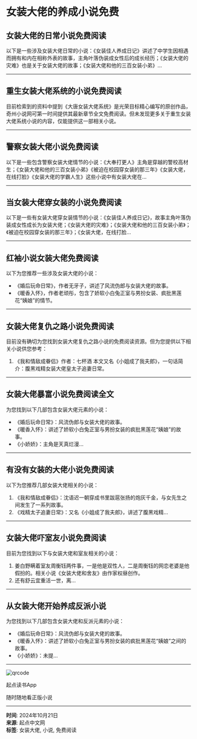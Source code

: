 # 女装大佬的养成小说免费

## 女装大佬的日常小说免费阅读

以下是一些涉及女装大佬日常的小说：《女装佳人养成日记》讲述了中学生因相遇而拥有和内在相称外表的故事，主角叶落伪装成女性后的成长经历；《女装大佬的灾难》也是关于女装大佬的故事；《女装大佬和他的三百女装小弟》…

---

## 重生女装大佬系统的小说免费阅读

目前检索到的资料中提到《大唐女装大佬系统》是光荣目标精心编写的原创作品，奇州小说网可第一时间提供其最新章节全文免费阅读。但未发现更多关于重生女装大佬系统小说的内容，仅能提供这一部相关小说。

---

## 警察女装大佬小说免费阅读

以下是一些包含警察女装大佬情节的小说：《大奉打更人》主角是穿越的警校高材生；《女装大佬和他的三百女装小弟》《被迫在校园穿女装的那三年》《女装大佬，在线打脸》《女装大佬的学霸人生》这些小说中有女装大佬在…

---

## 当女装大佬穿女装的小说免费阅读

以下是一些有女装大佬穿女装情节的小说：《女装佳人养成日记》，故事主角叶落伪装成女性成长为女装大佬；《女装大佬的灾难》；《女装大佬和他的三百女装小弟》；《被迫在校园穿女装的那三年》；《女装大佬，在线打脸…

---

## 红袖小说女装大佬免费阅读

以下为您推荐一些涉及女装大佬的小说：
- 《婚后玩命日常》，作者无牙子，讲述了风流伪郎与女装大佬的故事。
- 《暖香入怀》，作者老顽彤，包含了娇软小白兔正室与男扮女装、疯批黑莲花“姨娘”的情节。

---

## 女装大佬复仇之路小说免费阅读

目前没有确切为您找到女装大佬复仇之路小说的免费阅读资源。但为您提供以下相关小说供您参考：
1. 《我和情敌成眷侣》作者：七杯酒 本文又名《小姐成了我夫郎》，一句话简介：腹黑戏精女装大佬皇太子追妻日常。

---

## 女装大佬暴富小说免费阅读全文

为您找到以下几部包含女装大佬元素的小说：
- 《婚后玩命日常》：风流伪郎与女装大佬的故事。
- 《暖香入怀》：讲述了娇软小白兔正室与男扮女装的疯批黑莲花“姨娘”的故事。
- 《小娇娇》：主角是天真烂漫…

---

## 有没有女装的大佬小说免费阅读

以下为您推荐几部女装大佬相关的小说：
1. 《我和情敌成眷侣》：沈语迟一朝穿成书里跋扈张扬的炮灰千金，与女先生之间发生了一系列故事。
2. 《戏精太子追妻日常》：又名《小姐成了我夫郎》，讲述了腹黑戏精…

---

## 女装大佬吓室友小说免费阅读

目前为您找到以下与女装大佬和室友相关的小说：
1. 姜白野瞒着室友周衡钰两件事，一是他是双性人，二是周衡钰的网恋老婆是他假扮的。相关小说《女装大佬和舍友》由作家权昼创作。
2. 还有舒云宜重活一世，离…

---

## 从女装大佬开始养成反派小说

为您找到以下几部包含女装大佬和反派元素的小说：
- 《婚后玩命日常》：风流伪郎与女装大佬的故事。
- 《暖香入怀》：讲述了娇软小白兔正室与男扮女装的疯批黑莲花“姨娘”之间的故事。
- 《小娇娇》：未提…

---

![qrcode](https://imgservices-1252317822.image.myqcloud.com/coco/s03032023/fb9dbdd4.avvf16.png)

起点读书App

随时随地看正版小说

---

**时间**: 2024年10月21日  
**来源**: 起点中文网  
**标签**: 女装大佬, 小说, 免费阅读